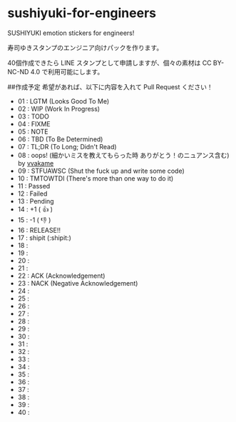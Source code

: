sushiyuki-for-engineers
=======================

SUSHIYUKI emotion stickers for engineers!

寿司ゆきスタンプのエンジニア向けパックを作ります。

40個作成できたら LINE スタンプとして申請しますが、個々の素材は CC BY-NC-ND 4.0 で利用可能にします。

##作成予定
希望があれば、以下に内容を入れて Pull Request ください！
- 01 : LGTM  (Looks Good To Me)
- 02 : WIP   (Work In Progress)
- 03 : TODO
- 04 : FIXME
- 05 : NOTE
- 06 : TBD   (To Be Determined)
- 07 : TL;DR (To Long; Didn't Read)
- 08 : oops! (細かいミスを教えてもらった時 ありがとう！のニュアンス含む) by [vvakame](https://github.com/vvakame)
- 09 : STFUAWSC (Shut the fuck up and write some code)
- 10 : TMTOWTDI (There's more than one way to do it)
- 11 : Passed
- 12 : Failed
- 13 : Pending
- 14 : +1 ( :+1: )
- 15 : -1 ( :-1: )
- 16 : RELEASE!!
- 17 : shipit (:shipit:)
- 18 :
- 19 :
- 20 :
- 21 :
- 22 : ACK (Acknowledgement)
- 23 : NACK (Negative Acknowledgement)
- 24 :
- 25 :
- 26 :
- 27 :
- 28 :
- 29 :
- 30 :
- 31 :
- 32 :
- 33 :
- 34 :
- 35 :
- 36 :
- 37 :
- 38 :
- 39 :
- 40 :
